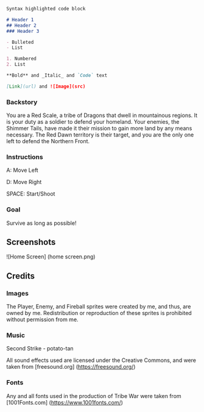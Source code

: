 ```markdown
Syntax highlighted code block

# Header 1
## Header 2
### Header 3

- Bulleted
- List

1. Numbered
2. List

**Bold** and _Italic_ and `Code` text

[Link](url) and ![Image](src)
```
### Backstory

You are a Red Scale, a tribe of Dragons that dwell in mountainous regions. It is your duty as a soldier to defend your homeland. Your enemies, the Shimmer Tails, have made it their mission to gain more land by any means necessary. The Red Dawn territory is their target, and you are the only one left to defend the Northern Front.

### Instructions

A: Move Left

D: Move Right

SPACE: Start/Shoot

### Goal

Survive as long as possible!

## Screenshots

![Home Screen] (home screen.png)

## Credits

### Images

The Player, Enemy, and Fireball sprites were created by me, and thus, are owned by me. Redistribution or reproduction of these sprites is prohibited without permission from me.

### Music

Second Strike  - potato-tan

All sound effects used are licensed under the Creative Commons, and were taken from [freesound.org] (https://freesound.org/)

### Fonts

Any and all fonts used in the production of Tribe War were taken from [1001Fonts.com] (https://www.1001fonts.com/)
